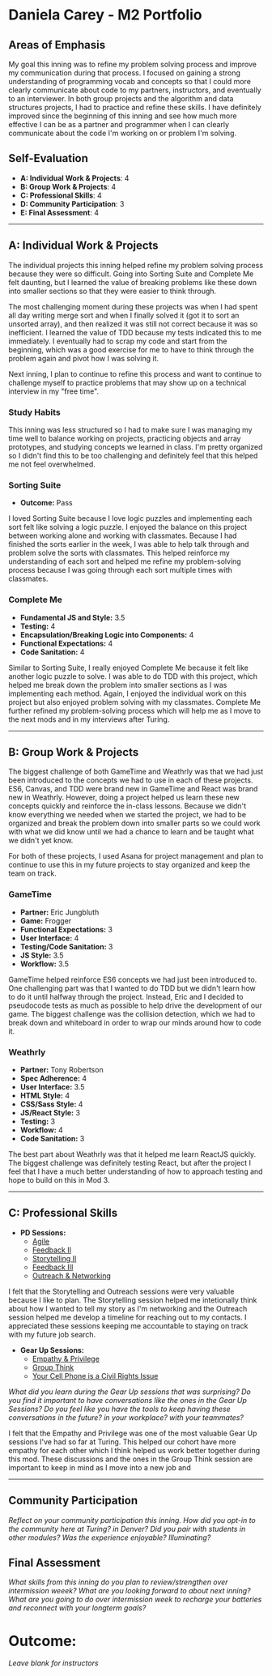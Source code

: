 # Daniela Carey - M2 Portfolio

## Areas of Emphasis
My goal this inning was to refine my problem solving process and improve my communication during that process. I focused on gaining a strong understanding of programming vocab and concepts so that I could more clearly communicate about code to my partners, instructors, and eventually to an interviewer. In both group projects and the algorithm and data structures projects, I had to practice and refine these skills. I have definitely improved since the beginning of this inning and see how much more effective I can be as a partner and programmer when I can clearly communicate about the code I'm working on or problem I'm solving. 

## Self-Evaluation

* **A: Individual Work & Projects**: 4
* **B: Group Work & Projects**: 4
* **C: Professional Skills**: 4
* **D: Community Participation**: 3
* **E: Final Assessment**: 4

-----------------------

## A: Individual Work & Projects
The individual projects this inning helped refine my problem solving process because they were so difficult. Going into Sorting Suite and Complete Me felt daunting, but I learned the value of breaking problems like these down into smaller sections so that they were easier to think through. 

The most challenging moment during these projects was when I had spent all day writing merge sort and when I finally solved it (got it to sort an unsorted array), and then realized it was still not correct because it was so inefficient. I learned the value of TDD because my tests indicated this to me immediately. I eventually had to scrap my code and start from the beginning, which was a good exercise for me to have to think through the problem again and pivot how I was solving it. 

Next inning, I plan to continue to refine this process and want to continue to challenge myself to practice problems that may show up on a technical interview in my "free time". 

### Study Habits
This inning was less structured so I had to make sure I was managing my time well to balance working on projects, practicing objects and array prototypes, and studying concepts we learned in class. I'm pretty organized so I didn't find this to be too challenging and definitely feel that this helped me not feel overwhelmed. 

### Sorting Suite
* **Outcome:** Pass

I loved Sorting Suite because I love logic puzzles and implementing each sort felt like solving a logic puzzle. I enjoyed the balance on this project between working alone and working with classmates. Because I had finished the sorts earlier in the week, I was able to help talk through and problem solve the sorts with classmates. This helped reinforce my understanding of each sort and helped me refine my problem-solving process because I was going through each sort multiple times with classmates.

### Complete Me
* **Fundamental JS and Style:** 3.5
* **Testing:** 4
* **Encapsulation/Breaking Logic into Components:** 4
* **Functional Expectations:** 4
* **Code Sanitation:** 4

Similar to Sorting Suite, I really enjoyed Complete Me because it felt like another logic puzzle to solve. I was able to do TDD with this project, which helped me break down the problem into smaller sections as I was implementing each method. Again, I enjoyed the individual work on this project but also enjoyed problem solving with my classmates. Complete Me further refined my problem-solving process which will help me as I move to the next mods and in my interviews after Turing.

-----------------------
## B: Group Work & Projects

The biggest challenge of both GameTime and Weathrly was that we had just been introduced to the concepts we had to use in each of these projects. ES6, Canvas, and TDD were brand new in GameTime and React was brand new in Weathrly. However, doing a project helped us learn these new concepts quickly and reinforce the in-class lessons. Because we didn't know everything we needed when we started the project, we had to be organized and break the problem down into smaller parts so we could work with what we did know until we had a chance to learn and be taught what we didn't yet know. 

For both of these projects, I used Asana for project management and plan to continue to use this in my future projects to stay organized and keep the team on track. 

### GameTime
* **Partner:** Eric Jungbluth
* **Game:** Frogger
* **Functional Expectations:** 3
* **User Interface:** 4
* **Testing/Code Sanitation:** 3
* **JS Style:** 3.5
* **Workflow:** 3.5

GameTime helped reinforce ES6 concepts we had just been introduced to. One challenging part was that I wanted to do TDD but we didn't learn how to do it until halfway through the project. Instead, Eric and I decided to pseudocode tests as much as possible to help drive the development of our game. The biggest challenge was the collision detection, which we had to break down and whiteboard in order to wrap our minds around how to code it. 

### Weathrly
* **Partner:** Tony Robertson
* **Spec Adherence:** 4
* **User Interface:** 3.5
* **HTML Style:** 4
* **CSS/Sass Style:** 4
* **JS/React Style:** 3
* **Testing:** 3
* **Workflow:** 4
* **Code Sanitation:** 3

The best part about Weathrly was that it helped me learn ReactJS quickly. The biggest challenge was definitely testing React, but after the project I feel that I have a much better understanding of how to approach testing and hope to build on this in Mod 3. 

-----------------------

## C: Professional Skills

* **PD Sessions:**
  * [Agile](https://github.com/turingschool/career-development-curriculum/blob/master/module_two/agile_practices_and_leadership.md)
  * [Feedback II](https://github.com/turingschool/career-development-curriculum/blob/master/module_two/feedback_ii.md)
  * [Storytelling II](https://github.com/turingschool/career-development-curriculum/blob/master/module_two/professional_storytelling_ii.md)
  * [Feedback III](https://github.com/turingschool/career-development-curriculum/blob/master/module_two/feedback_iii.md)
  * [Outreach & Networking](https://github.com/turingschool/career-development-curriculum/blob/master/module_two/outreach_and_networking.md)

I felt that the Storytelling and Outreach sessions were very valuable because I like to plan. The Storytelling session helped me intetionally think about how I wanted to tell my story as I'm networking and the Outreach session helped me develop a timeline for reaching out to my contacts. I appreciated these sessions keeping me accountable to staying on track with my future job search. 

* **Gear Up Sessions:**
  * [Empathy & Privilege](https://github.com/turingschool/gear-up/blob/master/Mod2_Week1_Empathy_and_Privilege.markdown)
  * [Group Think](https://github.com/turingschool/gear-up/blob/master/Rotation_Session_Groupthink.md)
  * [Your Cell Phone is a Civil Rights Issue]()

_What did you learn during the Gear Up sessions that was surprising? Do you find it important to have conversations like the ones in the Gear Up Sessions? Do you feel like you have the tools to keep having these conversations in the future? in your workplace? with your teammates?_

I felt that the Empathy and Privilege was one of the most valuable Gear Up sessions I've had so far at Turing. This helped our cohort have more empathy for each other which I think helped us work better together during this mod. These discussions and the ones in the Group Think session are important to keep in mind as I move into a new job and 

-----------------------

## Community Participation

_Reflect on your community participation this inning. How did you opt-in to the community here at Turing? in Denver? Did you pair with students in other modules? Was the experience enjoyable? Illuminating?_

## Final Assessment

_What skills from this inning do you plan to review/strengthen over intermission weeek? What are you looking forward to about next inning? What are you going to do over intermission week to recharge your batteries and reconnect with your longterm goals?_

# Outcome:
_Leave blank for instructors_
